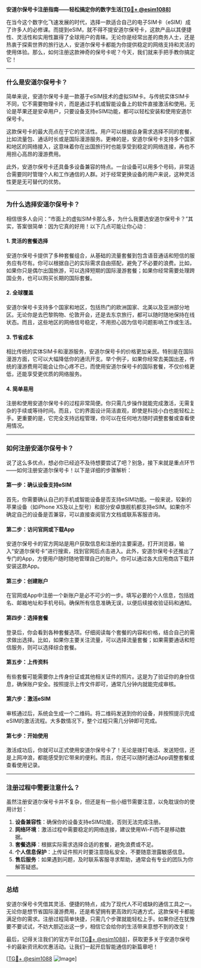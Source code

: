 **安道尔保号卡注册指南——轻松搞定你的数字生活[[TG💪+ @esim1088](https://t.me/s/esim1088)]**

在当今这个数字化飞速发展的时代，选择一款适合自己的电子SIM卡（eSIM）成了许多人的必修课。而提到eSIM，就不得不提安道尔保号卡，这款产品以其便捷性、灵活性和实用性赢得了全球用户的青睐。无论你是经常出差的商务人士，还是热衷于探索世界的旅行达人，安道尔保号卡都能为你提供稳定的网络支持和灵活的使用体验。那么，如何注册这款神奇的保号卡呢？今天，我们就来手把手教你搞定它！

---

### **什么是安道尔保号卡？**

简单来说，安道尔保号卡是一款基于eSIM技术的虚拟SIM卡。与传统实体SIM卡不同，它不需要物理卡片，而是通过手机或智能设备上的软件直接激活和使用。无论是苹果还是安卓用户，只要设备支持eSIM功能，都可以轻松安装和使用安道尔保号卡。

这款保号卡的最大亮点在于它的灵活性。用户可以根据自身需求选择不同的套餐，比如流量包、通话时长或是国际漫游服务。更棒的是，安道尔保号卡支持多个国家和地区的网络接入，这意味着你在出国旅行时也能享受到稳定的网络连接，再也不用担心高昂的漫游费用。

此外，安道尔保号卡还具备多设备兼容的特点。一台设备可以用多个号码，非常适合需要同时管理个人和工作通信的人群。对于经常更换设备的用户来说，这种灵活性更是无可替代的优势。

---

### **为什么选择安道尔保号卡？**

相信很多人会问：“市面上的虚拟SIM卡那么多，为什么我要选安道尔保号卡？”其实，答案很简单：因为它真的好用！以下几点可能让你心动：

#### **1. 灵活的套餐选择**
安道尔保号卡提供了多种套餐组合，从基础的流量套餐到包含语音通话和短信的服务应有尽有。你可以根据自己的实际需求自由搭配，避免了不必要的浪费。比如，如果你只是偶尔出国旅游，可以选择短期的国际漫游套餐；如果你经常需要处理跨国业务，也可以购买长期的国际套餐。

#### **2. 全球覆盖**
安道尔保号卡支持多个国家和地区，包括热门的欧洲国家、北美以及亚洲部分地区。无论你是去巴黎购物、伦敦开会，还是去东京旅行，都可以随时随地保持在线状态。而且，这些地区的网络信号稳定，不用担心因为信号问题影响工作或生活。

#### **3. 节省成本**
相比传统的实体SIM卡和漫游服务，安道尔保号卡的价格更加亲民。特别是在国际漫游方面，它可以大幅降低你的通讯开支。举个例子，如果你经常去美国出差，传统的漫游费用可能会让你心疼不已，而使用安道尔保号卡的国际套餐，不仅价格更低，还能享受更优质的网络服务。

#### **4. 简单易用**
注册和使用安道尔保号卡的过程非常简便。你只需几步操作就能完成激活，无需复杂的手续或等待时间。而且，它的界面设计简洁直观，即使是科技小白也能轻松上手。更重要的是，它完全支持远程管理，你可以在任何地方随时调整套餐或查看使用情况。

---

### **如何注册安道尔保号卡？**

说了这么多优点，想必你已经迫不及待想要尝试了吧？别急，接下来就是重点环节——如何注册安道尔保号卡！以下是详细的步骤解析：

#### **第一步：确认设备支持eSIM**
首先，你需要确认自己的手机或智能设备是否支持eSIM功能。一般来说，较新的苹果设备（如iPhone XS及以上型号）和部分安卓旗舰机都支持eSIM。如果你不确定自己的设备是否兼容，可以直接查阅官方文档或联系客服咨询。

#### **第二步：访问官网或下载App**
安道尔保号卡的官方网站是用户获取信息和注册的主要渠道。打开浏览器，输入“安道尔保号卡”进行搜索，找到官网后点击进入。此外，安道尔保号卡还推出了专门的App，方便用户随时随地管理自己的账户。你可以通过各大应用商店下载并安装这款App。

#### **第三步：创建账户**
在官网或App中注册一个新账户是必不可少的一步。填写必要的个人信息，包括姓名、邮箱地址和手机号码。确保所有信息准确无误，以便后续接收验证码和通知。

#### **第四步：选择套餐**
登录后，你会看到各种套餐选项。仔细阅读每个套餐的内容和价格，结合自己的需求做出选择。比如，如果你主要关注流量，可以选择流量套餐；如果需要通话和短信服务，则可以选择综合套餐。

#### **第五步：上传资料**
有些套餐可能需要你上传身份证或其他相关证件的照片。这是为了验证你的身份信息，确保账户安全。按照提示上传文件即可，通常几分钟内就能完成审核。

#### **第六步：激活eSIM**
审核通过后，系统会生成一个二维码。将二维码发送到你的设备，并按照提示完成eSIM的激活流程。大多数情况下，整个过程只需几分钟即可完成。

#### **第七步：开始使用**
激活成功后，你就可以正式使用安道尔保号卡了！无论是拨打电话、发送短信，还是上网冲浪，都能感受到它带来的便利。而且，你还可以随时通过App调整套餐或查看使用记录。

---

### **注册过程中需要注意什么？**

虽然注册安道尔保号卡并不复杂，但还是有一些小细节需要注意，以免耽误你的使用计划：

1. **设备兼容性**：确保你的设备支持eSIM功能，否则无法完成注册。
2. **网络环境**：激活过程中需要稳定的网络连接，建议使用Wi-Fi而不是移动数据。
3. **套餐选择**：根据实际需求选择合适的套餐，避免浪费或不足。
4. **个人信息保护**：上传证件照片时要注意隐私安全，不要随意泄露敏感信息。
5. **售后服务**：如果遇到问题，及时联系客服寻求帮助，通常会有专业的团队为你解答疑惑。

---

### **总结**

安道尔保号卡凭借其灵活、便捷的特点，成为了现代人不可或缺的通信工具之一。无论你是想节省国际漫游费用，还是希望拥有更高效的沟通方式，这款保号卡都能满足你的需求。注册过程简单快捷，只需几个步骤就能轻松上手。如果你还在犹豫要不要试试，不妨大胆迈出这一步，相信它会给你的生活带来意想不到的改变！

最后，记得关注我们的官方平台[[TG💪+ @esim1088](https://t.me/s/esim1088)]，获取更多关于安道尔保号卡的最新资讯和优惠活动。让我们一起开启智能通信的新篇章吧！

[[TG💪+ @esim1088](https://t.me/s/esim1088) ![Image](https://i.postimg.cc/4NQfJmqS/Snipaste-2025-05-13-00-14-12.png)]